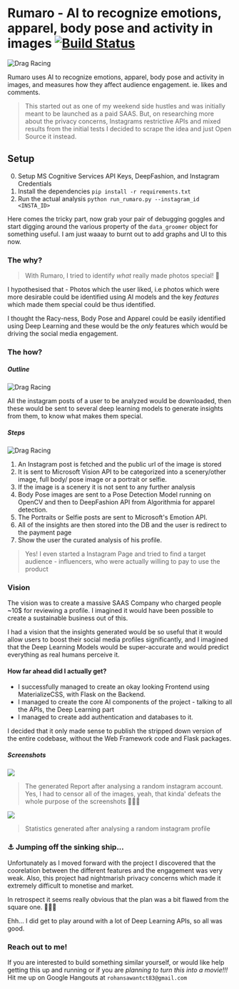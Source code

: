 # Rumaro - AI to recognize emotions, apparel, body pose and activity in images [![Build Status](https://travis-ci.com/CT83/SmoothStream.svg?branch=master)](https://travis-ci.com/CT83/SmoothStream)

![Drag Racing](images/rumaro-insta.png)

Rumaro uses AI to recognize emotions, apparel, body pose and activity in images, 
and measures how they affect audience engagement. ie. likes and comments.

>This started out as one of my weekend side hustles and was initially meant to be launched as a paid SAAS. But, on 
researching more about the privacy concerns, Instagrams restrictive APIs and mixed results from the initial tests I 
decided to scrape the idea and just Open Source it instead.

## Setup
0. Setup MS Cognitive Services API Keys, DeepFashion, and Instagram Credentials
1. Install the dependencies 
`pip install -r requirements.txt`
2. Run the actual analysis `python run_rumaro.py --instagram_id <INSTA_ID>`

Here comes the tricky part, now grab your pair of debugging goggles and start digging around the various property of 
the `data_groomer` object for something useful. I am just waaay to burnt out to add graphs and UI 
to this now.  

### The why?

> With Rumaro, I tried to identify *what* really made photos special! 🦄

I hypothesised that - Photos which the user liked, i.e photos which were more desirable could be identified using AI 
models and the key _features_ which made them special could be thus identified. 

I thought the Racy-ness, Body Pose and 
Apparel could be easily identified using Deep Learning and these would be the *only* features which would be driving the
social media engagement. 

### The how?
##### Outline 

![Drag Racing](images/block_db.png)

All the instagram posts of a user to be analyzed would be downloaded, then these would be sent to several deep learning models
to generate insights from them, to know what makes them special.

##### Steps

![Drag Racing](images/algo_dg.png)


1. An Instagram post is fetched and the public url of the image is stored
2. It is sent to Microsoft Vision API to be categorized into a scenery/other image, full body/ pose image or a portrait or selfie.
3. If the image is a scenery it is not sent to any further analysis
4. Body Pose images are sent to a Pose Detection Model running on OpenCV and then to DeepFashion API from Algorithmia for apparel detection. 
5. The Portraits or Selfie posts are sent to Microsoft's Emotion API.
6. All of the insights are then stored into the DB and the user is redirect to the payment page
7. Show the user the curated analysis of his profile.

> Yes! I even started a Instagram Page and tried to find a target audience - influencers, who were actually willing 
>to pay to use the product

### Vision

The vision was to create a massive SAAS Company who charged people ~10$ for reviewing a profile. 
I imagined it would have been possible to create a sustainable business out of this. 

I had a vision that the insights generated would be so useful that it would allow users to boost their social media profiles
significantly, and I imagined that the Deep Learning Models would be super-accurate and would predict everything as 
real humans perceive it.  

#### How far ahead did I actually get?

* I successfully managed to create an okay looking Frontend using MaterializeCSS, with Flask on the Backend.
* I managed to create the core AI components of the project - talking to all the APIs, the Deep Learning part
* I managed to create add authentication and databases to it.
  
I decided that it only made sense to publish the stripped down version of the entire codebase, without the Web Framework
code and Flask packages. 

##### Screenshots

![](images/full_ui.png)
> The generated Report after analysing a random instagram account. 
> Yes, I had to censor all of the images, yeah, that kinda' defeats the whole purpose of the screenshots 🤷🏽‍♂️


![](images/graphs.png)
> Statistics generated after analysing a random instagram profile

### ⚓ Jumping off the sinking ship...  

Unfortunately as I moved forward with the project I discovered that the coorelation between the different features
and the engagement was very weak. Also, this project had nightmarish privacy concerns which made it extremely difficult
to monetise and market. 

In retrospect it seems really obvious that the plan was a bit flawed from the square one. 
🤷🏽‍♂️

Ehh... I did get to play around with a lot of Deep Learning APIs, so all was good.


### Reach out to me!

If you are interested to build something similar yourself, or would like help getting this up and running or if you are 
_planning to turn this into a movie!!!_ Hit me up on Google Hangouts at `rohansawantct83@gmail.com`   